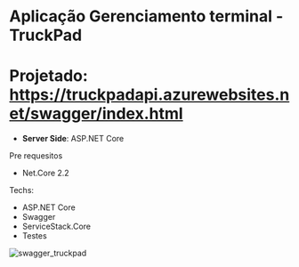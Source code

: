 # Aplicação Gerenciamento terminal - TruckPad
# Projetado: https://truckpadapi.azurewebsites.net/swagger/index.html

* **Server Side**: ASP.NET Core

Pre requesitos

* Net.Core 2.2

Techs:

* ASP.NET Core
* Swagger
* ServiceStack.Core
* Testes

![swagger_truckpad](https://user-images.githubusercontent.com/8539962/60899266-92710d80-a240-11e9-8fb5-a1c9b333de20.png)
